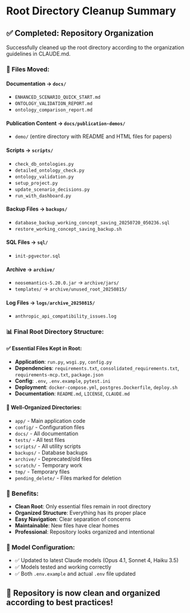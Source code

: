 # Root Directory Cleanup Summary

## ✅ Completed: Repository Organization

Successfully cleaned up the root directory according to the organization guidelines in CLAUDE.md.

### 📁 Files Moved:

#### Documentation → `docs/`
- `ENHANCED_SCENARIO_QUICK_START.md`
- `ONTOLOGY_VALIDATION_REPORT.md` 
- `ontology_comparison_report.md`

#### Publication Content → `docs/publication-demos/`
- `demo/` (entire directory with README and HTML files for papers)

#### Scripts → `scripts/`
- `check_db_ontologies.py`
- `detailed_ontology_check.py`
- `ontology_validation.py`
- `setup_project.py`
- `update_scenario_decisions.py`
- `run_with_dashboard.py`

#### Backup Files → `backups/`
- `database_backup_working_concept_saving_20250720_050236.sql`
- `restore_working_concept_saving_backup.sh`

#### SQL Files → `sql/`
- `init-pgvector.sql`

#### Archive → `archive/`
- `neosemantics-5.20.0.jar` → `archive/jars/`
- `templates/` → `archive/unused_root_20250815/`

#### Log Files → `logs/archive_20250815/`
- `anthropic_api_compatibility_issues.log`

### 📊 Final Root Directory Structure:

#### ✅ Essential Files Kept in Root:
- **Application**: `run.py`, `wsgi.py`, `config.py`
- **Dependencies**: `requirements.txt`, `consolidated_requirements.txt`, `requirements-mcp.txt`, `package.json` 
- **Config**: `.env`, `.env.example`, `pytest.ini`
- **Deployment**: `docker-compose.yml`, `postgres.Dockerfile`, `deploy.sh`
- **Documentation**: `README.md`, `LICENSE`, `CLAUDE.md`

#### 📁 Well-Organized Directories:
- `app/` - Main application code
- `config/` - Configuration files  
- `docs/` - All documentation
- `tests/` - All test files
- `scripts/` - All utility scripts
- `backups/` - Database backups
- `archive/` - Deprecated/old files
- `scratch/` - Temporary work
- `tmp/` - Temporary files
- `pending_delete/` - Files marked for deletion

### 🎯 Benefits:
- **Clean Root**: Only essential files remain in root directory
- **Organized Structure**: Everything has its proper place
- **Easy Navigation**: Clear separation of concerns
- **Maintainable**: New files have clear homes
- **Professional**: Repository looks organized and intentional

### 🔧 Model Configuration:
- ✅ Updated to latest Claude models (Opus 4.1, Sonnet 4, Haiku 3.5)
- ✅ Models tested and working correctly
- ✅ Both `.env.example` and actual `.env` file updated

## 🎉 Repository is now clean and organized according to best practices!
